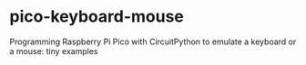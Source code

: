 # pico-keyboard-mouse
Programming Raspberry Pi Pico with CircuitPython to emulate a keyboard or a mouse: tiny examples
